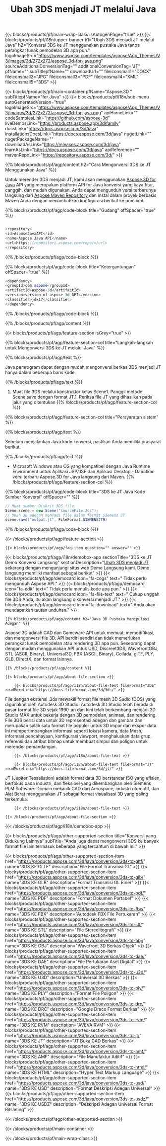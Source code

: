 ﻿---
title: Ubah 3DS menjadi JT melalui Java
weight: 530
url: /id/java/conversion/3ds-to-jt/ 
description: Contoh Java kode konversi untuk format 3DS ke file JT. Gunakan kode contoh ini untuk mengonversi 3DS ke JT dalam aplikasi berbasis Web atau Desktop Java.
---
{{< blocks/products/pf/main-wrap-class isAutogenPage="true" >}}
{{< blocks/products/pf/i18n/upper-banner h1="Ubah 3DS menjadi JT melalui Java" h2="Konversi 3DS ke JT menggunakan pustaka Java tanpa perangkat lunak pemodelan 3D apa pun." logoImageSrc="https://www.aspose.com/templates/aspose/App_Themes/V3/images/3d/272x272/aspose_3d-for-java.png" sourceAdditionalConversionTag="" additionalConversionTag="JT" pfName="" subTitlepfName="" downloadUrl="" fileiconsmall1="DOCX" fileiconsmall2="JPG" fileiconsmall3="PDF" fileiconsmall4="XML" fileiconsmall5="3DS" >}}

{{< blocks/products/pf/main-container pfName="Aspose.3D " subTitlepfName="for Java" >}}
{{< blocks/products/pf/i18n/sub-menu autoGeneratedVersion="true" logoImageSrc="https://www.aspose.com/templates/aspose/App_Themes/V3/images/3d/272x272/aspose_3d-for-java.png" apiHomeLink="" codeSamplesLink="https://github.com/aspose-3d" liveDemosLink="https://products.aspose.app/3d/family" docsLink="https://docs.aspose.com/3d/java" installationsDocsLink="https://docs.aspose.com/3d/java" nugetLink="" nugetPackageName="" downloadAsLink="https://releases.aspose.com/3d/java" learnAsLink="https://docs.aspose.com/3d/java" apiReference="" mavenRepoLink="https://repository.aspose.com/3d/" >}}

{{% blocks/products/pf/agp/content h2="Cara Mengonversi 3DS ke JT Menggunakan Java" %}}

 Untuk merender 3DS menjadi JT, kami akan menggunakan
 [Aspose.3D for Java](https://products.aspose.com/3d/java) 
 API yang merupakan platform API for Java konversi yang kaya fitur, canggih, dan mudah digunakan. Anda dapat mengunduh versi terbarunya langsung dari
 [Aspose Maven Repository](https://repository.aspose.com/3d/) 
 dan instal dalam proyek berbasis Maven Anda dengan menambahkan konfigurasi berikut ke pom.xml.

{{% blocks/products/pf/agp/code-block title="Gudang" offSpacer="true" %}}

```cs

<repository>
<id>AsposeJavaAPI</id>
<name>Aspose Java API</name>
<url>https://repositori.aspose.com/repo/</url>
</repository>


```

{{% /blocks/products/pf/agp/code-block %}}

{{% blocks/products/pf/agp/code-block title="Ketergantungan" offSpacer="true" %}}

```cs
<dependency>
<groupId>com.aspose</groupId>
<artifactId>aspose-3d</artifactId>
<version>version of aspose-3d API</version>
<classifier>jdk17</classifier>
</dependency>


```

{{% /blocks/products/pf/agp/code-block %}}

{{% /blocks/products/pf/agp/content %}}

{{< blocks/products/pf/agp/feature-section isGrey="true" >}}

{{% blocks/products/pf/agp/feature-section-col title="Langkah-langkah untuk Mengonversi 3DS ke JT melalui Java" %}}

{{% blocks/products/pf/agp/text %}}

 Java pemrogram dapat dengan mudah mengonversi berkas 3DS menjadi JT hanya dalam beberapa baris kode.

{{% /blocks/products/pf/agp/text %}}

1. Muat file 3DS melalui konstruktor kelas Scene1. Panggil metode Scene.save dengan format JT.1. Periksa file JT yang dihasilkan pada jalur yang ditentukan
{{% /blocks/products/pf/agp/feature-section-col %}}

{{% blocks/products/pf/agp/feature-section-col title="Persyaratan sistem" %}}

{{% blocks/products/pf/agp/text %}}

 Sebelum menjalankan Java kode konversi, pastikan Anda memiliki prasyarat berikut.

{{% /blocks/products/pf/agp/text %}}

- Microsoft Windows atau OS yang kompatibel dengan Java Runtime Environment untuk Aplikasi JSP/JSF dan Aplikasi Desktop.- Dapatkan versi terbaru Aspose.3D for Java langsung dari Maven.
{{% /blocks/products/pf/agp/feature-section-col %}}

{{% blocks/products/pf/agp/code-block title="3DS ke JT Java Kode Sumber Konversi" offSpacer="" %}}

```cs
// Muat sumber Diskrit 3DS file
Scene scene = new Scene("sourceFile.3ds");
// Ubah 3D adegan menjadi file dalam format Siemens JT
scene.save("output.jt", FileFormat.SIEMENSJT9)

```

{{% /blocks/products/pf/agp/code-block %}}

{{< /blocks/products/pf/agp/feature-section >}}

    {{< blocks/products/pf/agp/faq-item question="" answer="" >}}
 

<!-- aboutfile Starts -->

{{< blocks/products/pf/agp/i18n/demobox-app sectionTitle="3DS ke JT Demo Konversi Langsung" sectionDescription="[Ubah 3DS menjadi JT](https://products.aspose.app/3d/conversion/3ds-to-jt) sekarang dengan mengunjungi situs web Demo Langsung kami. Demo langsung memiliki manfaat sebagai berikut" >}}
        {{< blocks/products/pf/agp/democard icon="fa-cogs" text=" Tidak perlu mengunduh Aspose API." >}}
        {{< blocks/products/pf/agp/democard icon="fa-edit" text=" Tidak perlu menulis kode apa pun." >}}
        {{< blocks/products/pf/agp/democard icon="fa-file-text" text=" Cukup unggah file 3DS Anda, itu akan langsung dikonversi menjadi JT." >}}
        {{< blocks/products/pf/agp/democard icon="fa-download" text=" Anda akan mendapatkan tautan unduhan." >}}

    {{% blocks/products/pf/agp/content h2="Java 3D Pustaka Manipulasi Adegan" %}}

 Aspose.3D adalah CAD dan Gameware API untuk memuat, memodifikasi, dan mengonversi file 3D. API berdiri sendiri dan tidak memerlukan perangkat lunak pemodelan atau rendering 3D apa pun. Seseorang dapat dengan mudah menggunakan API untuk USD, Discreet3DS, WavefrontOBJ, STL (ASCII, Binary), Universal3D, FBX (ASCII, Binary), Collada, glTF, PLY, GLB, DirectX, dan format lainnya. 



    {{% /blocks/products/pf/agp/content %}}

    {{< blocks/products/pf/agp/about-file-section >}}

        {{< blocks/products/pf/agp/i18n/about-file-text fileFormat="3DS" readMoreLink="https://docs.fileformat.com/3d/3ds/" >}}

File dengan ekstensi .3ds mewakili format file mesh 3D Sudio (DOS) yang digunakan oleh Autodesk 3D Studio. Autodesk 3D Studio telah berada di pasar format file 3D sejak 1990-an dan kini telah berkembang menjadi 3D Studio MAX untuk bekerja dengan 3D pemodelan, animasi, dan rendering. File 3DS berisi data untuk 3D representasi adegan dan gambar dan merupakan salah satu format file populer untuk 3D impor dan ekspor data. Ini mempertimbangkan informasi seperti lokasi kamera, data Mesh, informasi pencahayaan, konfigurasi viewport, menghaluskan data grup, referensi dan atribut bitmap untuk membuat simpul dan poligon untuk merender pemandangan.

        {{< /blocks/products/pf/agp/i18n/about-file-text >}}

        {{< blocks/products/pf/agp/i18n/about-file-text fileFormat="JT" readMoreLink="https://docs.fileformat.com/3d/jt/" >}}

JT (Jupiter Tessellation) adalah format data 3D berstandar ISO yang efisien, berfokus pada industri, dan fleksibel yang dikembangkan oleh Siemens PLM Software. Domain mekanik CAD dari Aerospace, industri otomotif, dan Alat Berat menggunakan JT sebagai format visualisasi 3D yang paling terkemuka.


        {{< /blocks/products/pf/agp/i18n/about-file-text >}}

    {{< /blocks/products/pf/agp/about-file-section >}}

{{< /blocks/products/pf/agp/i18n/demobox-app >}}

<!-- aboutfile Ends -->

{{< blocks/products/pf/agp/other-supported-section title="Konversi yang Didukung Lainnya" subTitle="Anda juga dapat mengonversi 3DS ke banyak format file lain termasuk beberapa yang tercantum di bawah ini." >}}

{{< blocks/products/pf/agp/other-supported-section-item href="https://products.aspose.com/3d/java/conversion/3ds-to-gltf/" name="3DS KE GLTF" description="File Format Transmisi GL" >}}
{{< blocks/products/pf/agp/other-supported-section-item href="https://products.aspose.com/3d/java/conversion/3ds-to-glb/" name="3DS KE GLB" description="Format Transmisi GL Biner" >}}
{{< blocks/products/pf/agp/other-supported-section-item href="https://products.aspose.com/3d/java/conversion/3ds-to-pdf/" name="3DS KE PDF" description="Format Dokumen Portabel" >}}
{{< blocks/products/pf/agp/other-supported-section-item href="https://products.aspose.com/3d/java/conversion/3ds-to-fbx/" name="3DS KE FBX" description="Autodesk FBX File Pertukaran" >}}
{{< blocks/products/pf/agp/other-supported-section-item href="https://products.aspose.com/3d/java/conversion/3ds-to-stl/" name="3DS KE STL" description="File Stereolitografi" >}}
{{< blocks/products/pf/agp/other-supported-section-item href="https://products.aspose.com/3d/java/conversion/3ds-to-obj/" name="3DS KE OBJ" description="Wavefront 3D Berkas Objek" >}}
{{< blocks/products/pf/agp/other-supported-section-item href="https://products.aspose.com/3d/java/conversion/3ds-to-dae/" name="3DS KE DAE" description="File Pertukaran Aset Digital" >}}
{{< blocks/products/pf/agp/other-supported-section-item href="https://products.aspose.com/3d/java/conversion/3ds-to-u3d/" name="3DS KE U3D" description="Universal 3D Berkas" >}}
{{< blocks/products/pf/agp/other-supported-section-item href="https://products.aspose.com/3d/java/conversion/3ds-to-ply/" name="3DS KE PLY" description="Format File Poligon" >}}
{{< blocks/products/pf/agp/other-supported-section-item href="https://products.aspose.com/3d/java/conversion/3ds-to-drc/" name="3DS KE DRC" description="Google Draco Format Berkas" >}}
{{< blocks/products/pf/agp/other-supported-section-item href="https://products.aspose.com/3d/java/conversion/3ds-to-rvm/" name="3DS KE RVM" description="AVEVA RVM" >}}
{{< blocks/products/pf/agp/other-supported-section-item href="https://products.aspose.com/3d/java/conversion/3ds-to-jt/" name="3DS KE JT" description="JT Buka CAD Berkas" >}}
{{< blocks/products/pf/agp/other-supported-section-item href="https://products.aspose.com/3d/java/conversion/3ds-to-amf/" name="3DS KE AMF" description="File Manufaktur Aditif" >}}
{{< blocks/products/pf/agp/other-supported-section-item href="https://products.aspose.com/3d/java/conversion/3ds-to-html/" name="3DS KE HTML" description="Hyper Text Markup Language" >}}
{{< blocks/products/pf/agp/other-supported-section-item href="https://products.aspose.com/3d/java/conversion/3ds-to-usd/" name="3DS KE USD" description="Format Deskripsi Adegan Universal" >}}
{{< blocks/products/pf/agp/other-supported-section-item href="https://products.aspose.com/3d/java/conversion/3ds-to-usdz/" name="3DS KE USDZ" description="Deskripsi Adegan Universal Format Ritsleting" >}}

{{< /blocks/products/pf/agp/other-supported-section >}}

{{< /blocks/products/pf/main-container >}}
    
{{< /blocks/products/pf/main-wrap-class >}}